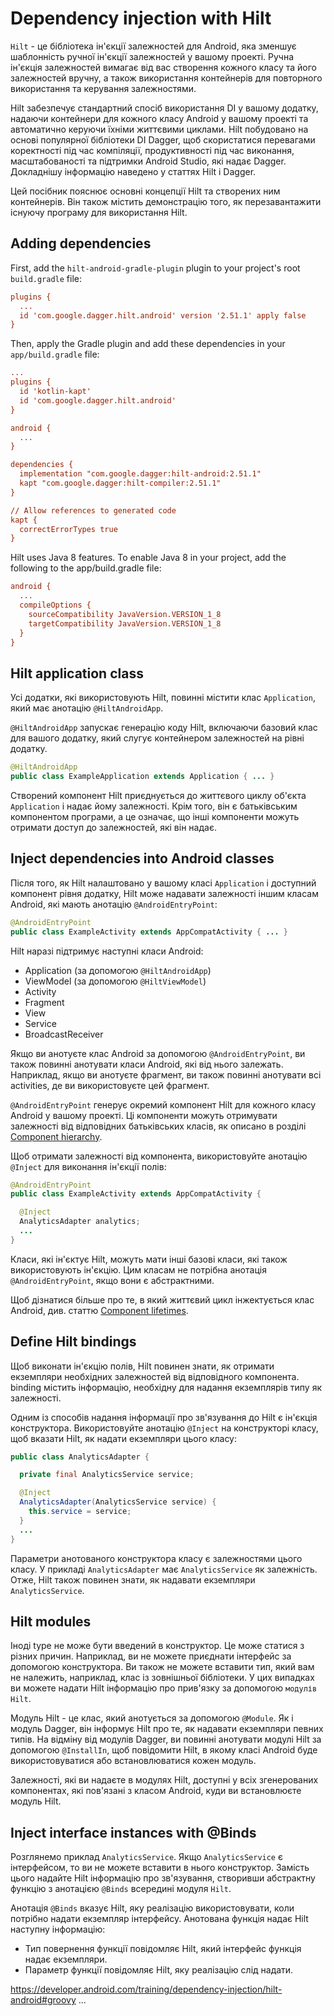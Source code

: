 # Dependency injection with Hilt

`Hilt` - це бібліотека ін'єкції залежностей для Android, яка зменшує шаблонність ручної ін'єкції залежностей у вашому проекті. Ручна ін'єкція залежностей вимагає від вас створення кожного класу та його залежностей вручну, а також використання контейнерів для повторного використання та керування залежностями.

Hilt забезпечує стандартний спосіб використання DI у вашому додатку, надаючи контейнери для кожного класу Android у вашому проекті та автоматично керуючи їхніми життєвими циклами. Hilt побудовано на основі популярної бібліотеки DI Dagger, щоб скористатися перевагами коректності під час компіляції, продуктивності під час виконання, масштабованості та підтримки Android Studio, які надає Dagger. Докладнішу інформацію наведено у статтях Hilt і Dagger.

Цей посібник пояснює основні концепції Hilt та створених ним контейнерів. Він також містить демонстрацію того, як перезавантажити існуючу програму для використання Hilt.

## Adding dependencies
First, add the `hilt-android-gradle-plugin` plugin to your project's root `build.gradle` file:
```ini
plugins {
  ...
  id 'com.google.dagger.hilt.android' version '2.51.1' apply false
}
```
Then, apply the Gradle plugin and add these dependencies in your `app/build.gradle` file:
```ini
...
plugins {
  id 'kotlin-kapt'
  id 'com.google.dagger.hilt.android'
}

android {
  ...
}

dependencies {
  implementation "com.google.dagger:hilt-android:2.51.1"
  kapt "com.google.dagger:hilt-compiler:2.51.1"
}

// Allow references to generated code
kapt {
  correctErrorTypes true
}
```
Hilt uses Java 8 features. To enable Java 8 in your project, add the following to the app/build.gradle file:
```ini
android {
  ...
  compileOptions {
    sourceCompatibility JavaVersion.VERSION_1_8
    targetCompatibility JavaVersion.VERSION_1_8
  }
}
```

## Hilt application class
Усі додатки, які використовують Hilt, повинні містити клас `Application`, який має анотацію `@HiltAndroidApp`.

`@HiltAndroidApp` запускає генерацію коду Hilt, включаючи базовий клас для вашого додатку, який слугує контейнером залежностей на рівні додатку.
```java
@HiltAndroidApp
public class ExampleApplication extends Application { ... }
```
Створений компонент Hilt приєднується до життєвого циклу об'єкта `Application` і надає йому залежності. Крім того, він є батьківським компонентом програми, а це означає, що інші компоненти можуть отримати доступ до залежностей, які він надає.

## Inject dependencies into Android classes
Після того, як Hilt налаштовано у вашому класі `Application` і доступний компонент рівня додатку, Hilt може надавати залежності іншим класам Android, які мають анотацію `@AndroidEntryPoint`:
```java
@AndroidEntryPoint
public class ExampleActivity extends AppCompatActivity { ... }
```

Hilt наразі підтримує наступні класи Android:
- Application (за допомогою `@HiltAndroidApp`)
- ViewModel (за допомогою `@HiltViewModel`)
- Activity
- Fragment
- View
- Service
- BroadcastReceiver

Якщо ви анотуєте клас Android за допомогою `@AndroidEntryPoint`, ви також повинні анотувати класи Android, які від нього залежать. Наприклад, якщо ви анотуєте фрагмент, ви також повинні анотувати всі activities, де ви використовуєте цей фрагмент.

`@AndroidEntryPoint` генерує окремий компонент Hilt для кожного класу Android у вашому проекті. Ці компоненти можуть отримувати залежності від відповідних батьківських класів, як описано в розділі [Component hierarchy](https://developer.android.com/training/dependency-injection/hilt-android#component-hierarchy).

Щоб отримати залежності від компонента, використовуйте анотацію `@Inject` для виконання ін'єкції полів:
```java
@AndroidEntryPoint
public class ExampleActivity extends AppCompatActivity {

  @Inject
  AnalyticsAdapter analytics;
  ...
}
```

Класи, які ін'єктує Hilt, можуть мати інші базові класи, які також використовують ін'єкцію. Цим класам не потрібна анотація `@AndroidEntryPoint`, якщо вони є абстрактними.

Щоб дізнатися більше про те, в який життєвий цикл інжектується клас Android, див. статтю [Component lifetimes](https://developer.android.com/training/dependency-injection/hilt-android#component-lifetimes).

## Define Hilt bindings

Щоб виконати ін'єкцію полів, Hilt повинен знати, як отримати екземпляри необхідних залежностей від відповідного компонента. binding містить інформацію, необхідну для надання екземплярів типу як залежності.

Одним із способів надання інформації про зв'язування до Hilt є ін'єкція конструктора. Використовуйте анотацію `@Inject` на конструкторі класу, щоб вказати Hilt, як надати екземпляри цього класу:
```java
public class AnalyticsAdapter {

  private final AnalyticsService service;

  @Inject
  AnalyticsAdapter(AnalyticsService service) {
    this.service = service;
  }
  ...
}
```

Параметри анотованого конструктора класу є залежностями цього класу. У прикладі `AnalyticsAdapter` має `AnalyticsService` як залежність. Отже, Hilt також повинен знати, як надавати екземпляри `AnalyticsService`.

## Hilt modules
Іноді type не може бути введений в конструктор. Це може статися з різних причин. Наприклад, ви не можете приєднати інтерфейс за допомогою конструктора. Ви також не можете вставити тип, який вам не належить, наприклад, клас із зовнішньої бібліотеки. У цих випадках ви можете надати Hilt інформацію про прив'язку за допомогою `модулів Hilt`.

Модуль Hilt - це клас, який анотується за допомогою `@Module`. Як і модуль Dagger, він інформує Hilt про те, як надавати екземпляри певних типів. На відміну від модулів Dagger, ви повинні анотувати модулі Hilt за допомогою `@InstallIn`, щоб повідомити Hilt, в якому класі Android буде використовуватися або встановлюватися кожен модуль.

Залежності, які ви надаєте в модулях Hilt, доступні у всіх згенерованих компонентах, які пов'язані з класом Android, куди ви встановлюєте модуль Hilt.

## Inject interface instances with @Binds
Розглянемо приклад `AnalyticsService`. Якщо `AnalyticsService` є інтерфейсом, то ви не можете вставити в нього конструктор. Замість цього надайте Hilt інформацію про зв'язування, створивши абстрактну функцію з анотацією `@Binds` всередині модуля `Hilt`.

Анотація `@Binds` вказує Hilt, яку реалізацію використовувати, коли потрібно надати екземпляр інтерфейсу.
Анотована функція надає Hilt наступну інформацію:
- Тип повернення функції повідомляє Hilt, який інтерфейс функція надає екземпляри.
- Параметр функції повідомляє Hilt, яку реалізацію слід надати.


https://developer.android.com/training/dependency-injection/hilt-android#groovy ...